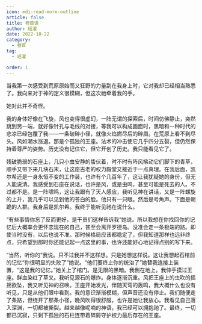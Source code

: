 ```yaml
---
icon: mdi:read-more-outline
article: false
title: 卷首语
author: 瑶濯
date: 2022-10-22
category:
  - 卷首
tag:
  - 瑶濯

order: 1
---
```


当我第一次感受到荒原原始而又狂野的力量刮在我身上时，它对我却已经相当熟悉了。我向来对于神的定义很模糊，但这次祂牵着我的手。

她对此并不奇怪。

我的身体好像在飞旋，风也变得很虚幻，一阵无谓的探索后，时间仿佛静止，突然跳到另一端，就好像针孔与毛线的对接，等我可以构成画面时，黑暗和一种时代的悲凉已经包覆了我——一条破碎小径，就像火焰燃尽后的碎屑。在荒原上看不到尽头。风如潮水涨退。那是个孤独的王座。法术的冲击使它几乎四分五裂，但仍然保持着尊严的姿势。历史没有记住它，但它开创了历史。我只能看见它了。

残破脆弱的石座上，几只小虫安静的蛰伏着，时不时有阵风拂动它们脚下的青草，顺手又带下来几块石末，让这座古老的权力殿堂又接近于一点真理。在我后面，凯尔希还是一身永恒不变的工作装，也许有个几百年了，这让我犹疑她的身份，但无人能说清。我感受到石座在说话，也许是风，或是虫鸣，甚至可能是死去的人。不过都不是。是一阵啸鸣，这让我跟有了天人感应，我听见神在讲话，又是一阵螺旋的上升，我几乎可以见到他的苍白的脸。他只有一只眼。然后是号角声。下面是朝跪的人群。我身后是凯尔希。我终于能听见祂在说什么。

“有些事情你忘了反而更好，是干员们这样告诉我”她说。所以我想在你找回你的记忆后大概率会更怀恋现在的自己，甚至会离开罗德岛。没准会走一条极端的路。即使当时没有，以后也说不准。那时候格局应该都稳定了，但我知道那样也远非终点，只希望到那时你还能记起一点这里的事，也许还能好心地记得点别的写下来。

“当然，听你的”我说。只不过我并不这样想。只是她想这样说。这让我想起石棺前的记忆“你很明显的失败了”她说。“他们要终止你的统治了”她替我连接上装置，“这是我的记忆。”她关上了棺门。是无限的黑暗。我倒在地上。我伸手摸过王座。鲜血染红了草叉。我听见源石的爆炸。身体逐渐沉重。风把王座上的虫吹的摇摇欲坠，我又听见神的召唤。王座开始发光，伴随天穹的轰鸣，我大概什么也没有听见，只是从他们眼中看到。我的意识渐渐模糊，但声音还没有停止。我们随便走了条路，但绕开了那条小径，晚风吹得很舒服，也许是她让我放心。我看见自己落入深渊，一切都被撕裂。越来越像呢喃的神语，我已经可以拥抱祂了。最终，一切都已沉寂，只剩下孤独的石柱连带着碎屑守护权力最后存在的王座。<eod />
